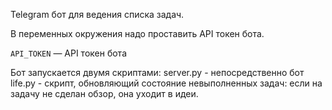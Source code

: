Telegram бот для ведения списка задач.


В переменных окружения надо проставить API токен бота.

`API_TOKEN` — API токен бота


Бот запускается двумя скриптами:
server.py - непосредственно бот
life.py - скрипт, обновляющий состояние невыполненных задач: если на задачу не сделан обзор, она уходит в идеи.

